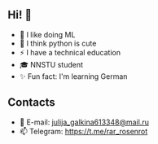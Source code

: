 ## Hi! 👋


- 🌿 I like doing ML
- 🐍 I think python is cute
- ⚡ I have a technical education
- 🎓 NNSTU student
- ✨ Fun fact: I'm learning German
## Сontacts

- 📩 E-mail: julija_galkina613348@mail.ru
- 📫 Telegram: https://t.me/rar_rosenrot

